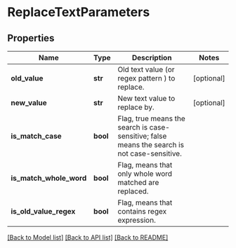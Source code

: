 # ReplaceTextParameters

## Properties
Name | Type | Description | Notes
------------ | ------------- | ------------- | -------------
**old_value** | **str** | Old text value (or regex pattern ) to replace. | [optional] 
**new_value** | **str** | New text value to replace by. | [optional] 
**is_match_case** | **bool** | Flag, true means the search is case-sensitive; false means the search is not case-sensitive. | 
**is_match_whole_word** | **bool** | Flag, means that only whole word matched are replaced. | 
**is_old_value_regex** | **bool** | Flag, means that  contains regex expression. | 

[[Back to Model list]](../README.md#documentation-for-models) [[Back to API list]](../README.md#documentation-for-api-endpoints) [[Back to README]](../README.md)


